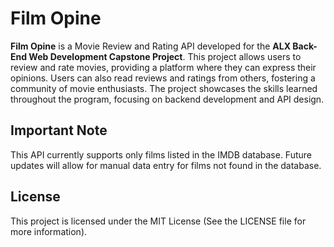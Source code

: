 # Film Opine

**Film Opine** is a Movie Review and Rating API developed for the **ALX Back-End Web Development Capstone Project**. This project allows users to review and rate movies, providing a platform where they can express their opinions. Users can also read reviews and ratings from others, fostering a community of movie enthusiasts. The project showcases the skills learned throughout the program, focusing on backend development and API design.

## Important Note

This API currently supports only films listed in the IMDB database. Future updates will allow for manual data entry for films not found in the database.

## License

This project is licensed under the MIT License (See the LICENSE file for more information).
